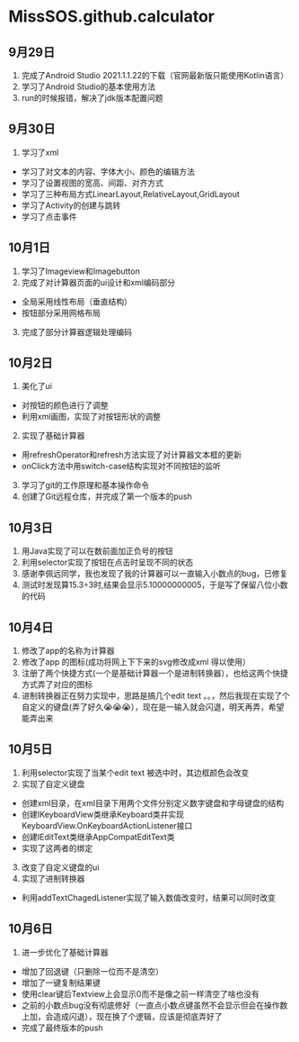 # MissSOS.github.calculator
## 9月29日
1. 完成了Android Studio 2021.1.1.22的下载（官网最新版只能使用Kotlin语言）
2. 学习了Android Studio的基本使用方法
3. run的时候报错，解决了jdk版本配置问题
## 9月30日
1. 学习了xml
- 学习了对文本的内容、字体大小、颜色的编辑方法
- 学习了设置视图的宽高、间距、对齐方式
- 学习了三种布局方式LinearLayout,RelativeLayout,GridLayout
- 学习了Activity的创建与跳转
- 学习了点击事件
## 10月1日
1. 学习了Imageview和Imagebutton
2. 完成了对计算器页面的ui设计和xml编码部分
- 全局采用线性布局（垂直结构）      
- 按钮部分采用网格布局
3. 完成了部分计算器逻辑处理编码
## 10月2日
1. 美化了ui
- 对按钮的颜色进行了调整
- 利用xml画图，实现了对按钮形状的调整
2. 实现了基础计算器
- 用refreshOperator和refresh方法实现了对计算器文本框的更新
- onClick方法中用switch-case结构实现对不同按钮的监听
3. 学习了git的工作原理和基本操作命令
4. 创建了Git远程仓库，并完成了第一个版本的push
## 10月3日
1. 用Java实现了可以在数前面加正负号的按钮
2. 利用selector实现了按钮在点击时呈现不同的状态
3. 感谢李佩远同学，我也发现了我的计算器可以一直输入小数点的bug，已修复
4. 测试时发现算15.3÷3时,结果会显示5.10000000005，于是写了保留八位小数的代码
## 10月4日
1. 修改了app的名称为计算器
2. 修改了app 的图标(成功将网上下下来的svg修改成xml 得以使用）
3. 注册了两个快捷方式(一个是基础计算器一个是进制转换器），也给这两个快捷方式弄了对应的图标
4. 进制转换器正在努力实现中，思路是搞几个edit text 。。，然后我现在实现了个自定义的键盘(弄了好久😭😭😭），现在是一输入就会闪退，明天再弄，希望能弄出来
## 10月5日
1. 利用selector实现了当某个edit text 被选中时，其边框颜色会改变
2. 实现了自定义键盘
- 创建xml目录，在xml目录下用两个文件分别定义数字键盘和字母键盘的结构
- 创建IKeyboardView类继承Keyboard类并实现KeyboardView.OnKeyboardActionListener接口
- 创建IEditText类继承AppCompatEditText类
- 实现了这两者的绑定
3. 改变了自定义键盘的ui
4. 实现了进制转换器
- 利用addTextChagedListener实现了输入数值改变时，结果可以同时改变
## 10月6日
1. 进一步优化了基础计算器
- 增加了回退键（只删除一位而不是清空）
- 增加了一键复制结果键
- 使用clear键后Textview上会显示0而不是像之前一样清空了啥也没有
- 之前的小数点bug没有彻底修好（一直点小数点键虽然不会显示但会在操作数上加，会造成闪退），现在换了个逻辑，应该是彻底弄好了
- 完成了最终版本的push
